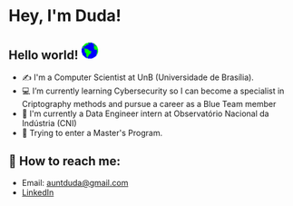 # Hey, I'm Duda!

## Hello world! <img src="assets/Earth.gif" width="30px">

- ✍ I'm a Computer Scientist at UnB (Universidade de Brasília).
- :computer: I’m currently learning Cybersecurity so I can become a specialist in Criptography methods and pursue a career as a Blue Team member
- :construction_worker: I'm currently a Data Engineer intern at Observatório Nacional da Indústria (CNI)
- :pencil: Trying to enter a Master's Program.

## :mag_right: How to reach me: 

- Email: auntduda@gmail.com
- [LinkedIn](https://www.linkedin.com/in/dev-cs-maria-eduarda/)
